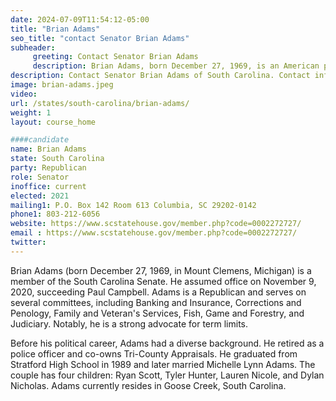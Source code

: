 ```yaml
---
date: 2024-07-09T11:54:12-05:00
title: "Brian Adams"
seo_title: "contact Senator Brian Adams"
subheader:
     greeting: Contact Senator Brian Adams
     description: Brian Adams, born December 27, 1969, is an American politician from the Republican Party. He has been serving as a member of the South Carolina State Senate, representing District 44, since he assumed office on November 9, 2020.
description: Contact Senator Brian Adams of South Carolina. Contact information for Brian Adams includes email address, phone number, and mailing address.
image: brian-adams.jpeg
video:
url: /states/south-carolina/brian-adams/
weight: 1
layout: course_home

####candidate
name: Brian Adams
state: South Carolina
party: Republican
role: Senator
inoffice: current
elected: 2021
mailing1: P.O. Box 142 Room 613 Columbia, SC 29202-0142
phone1: 803-212-6056
website: https://www.scstatehouse.gov/member.php?code=0002272727/
email : https://www.scstatehouse.gov/member.php?code=0002272727/
twitter: 
---
```

Brian Adams (born December 27, 1969, in Mount Clemens, Michigan) is a member of the South Carolina Senate. He assumed office on November 9, 2020, succeeding Paul Campbell. Adams is a Republican and serves on several committees, including Banking and Insurance, Corrections and Penology, Family and Veteran's Services, Fish, Game and Forestry, and Judiciary. Notably, he is a strong advocate for term limits.

Before his political career, Adams had a diverse background. He retired as a police officer and co-owns Tri-County Appraisals. He graduated from Stratford High School in 1989 and later married Michelle Lynn Adams. The couple has four children: Ryan Scott, Tyler Hunter, Lauren Nicole, and Dylan Nicholas. Adams currently resides in Goose Creek, South Carolina.
